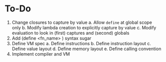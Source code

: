 # To-Do

1. Change closures to capture by value
   a. Allow `define` at global scope only
   b. Modify lambda creation to explicitly capture by value
   c. Modify evaluation to look in (first) captures and (second) globals
2. Add (define <fn_name> <body>) syntax sugar
3. Define VM spec
   a. Define instructions
   b. Define instruction layout
   c. Define value layout
   d. Define memory layout
   e. Define calling convention
4. Implement compiler and VM
